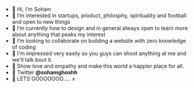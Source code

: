 - 👋 Hi, I’m Soham
- 👀 I’m interested in startups, product, philosphy, spirituality and football and open to new things
- 🌱 I’m currently how to design and in general always open to learn more about anything that peaks my interest
- 💞️ I’m looking to collaborate on building a website with zero knowledge of coding
- 👾 I'm impressed very easily so you guys can shoot anything at me and we'll talk bout it.
- 💚 Show love and empathy and make this world a happier place for all. 
- 🐤 Twitter **@sohamghoshh**
- 👯 LETS GOOOOOOO..... :fist:
